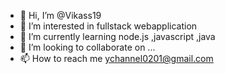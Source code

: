 - 👋 Hi, I’m @Vikass19
- 👀 I’m interested in fullstack webapplication 
- 🌱 I’m currently learning node.js ,javascript ,java 
- 💞️ I’m looking to collaborate on ...
- 📫 How to reach me ychannel0201@gmail.com

<!---
Vikass19/Vikass19 is a ✨ special ✨ repository because its `README.md` (this file) appears on your GitHub profile.
You can click the Preview link to take a look at your changes.
--->
